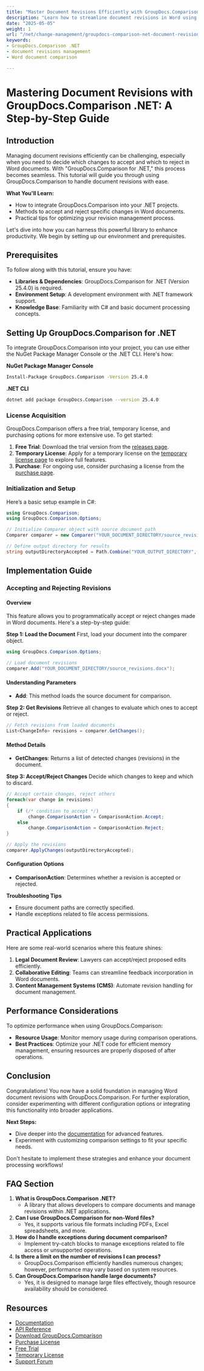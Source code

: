 ```yaml
---
title: "Master Document Revisions Efficiently with GroupDocs.Comparison .NET&#58; A Comprehensive Guide"
description: "Learn how to streamline document revisions in Word using GroupDocs.Comparison for .NET. Discover methods to accept or reject changes effortlessly."
date: "2025-05-05"
weight: 1
url: "/net/change-management/groupdocs-comparison-net-document-revisions-guide/"
keywords:
- GroupDocs.Comparison .NET
- document revisions management
- Word document comparison

---
```



# Mastering Document Revisions with GroupDocs.Comparison .NET: A Step-by-Step Guide

## Introduction
Managing document revisions efficiently can be challenging, especially when you need to decide which changes to accept and which to reject in Word documents. With "GroupDocs.Comparison for .NET," this process becomes seamless. This tutorial will guide you through using GroupDocs.Comparison to handle document revisions with ease.

**What You'll Learn:**
- How to integrate GroupDocs.Comparison into your .NET projects.
- Methods to accept and reject specific changes in Word documents.
- Practical tips for optimizing your revision management process.

Let's dive into how you can harness this powerful library to enhance productivity. We begin by setting up our environment and prerequisites.

## Prerequisites
To follow along with this tutorial, ensure you have:
- **Libraries & Dependencies**: GroupDocs.Comparison for .NET (Version 25.4.0) is required.
- **Environment Setup**: A development environment with .NET framework support.
- **Knowledge Base**: Familiarity with C# and basic document processing concepts.

## Setting Up GroupDocs.Comparison for .NET
To integrate GroupDocs.Comparison into your project, you can use either the NuGet Package Manager Console or the .NET CLI. Here's how:

**NuGet Package Manager Console**
```bash
Install-Package GroupDocs.Comparison -Version 25.4.0
```

**.NET CLI**
```bash
dotnet add package GroupDocs.Comparison --version 25.4.0
```

### License Acquisition
GroupDocs.Comparison offers a free trial, temporary license, and purchasing options for more extensive use. To get started:
1. **Free Trial**: Download the trial version from the [releases page](https://releases.groupdocs.com/comparison/net/).
2. **Temporary License**: Apply for a temporary license on the [temporary license page](https://purchase.groupdocs.com/temporary-license/) to explore full features.
3. **Purchase**: For ongoing use, consider purchasing a license from the [purchase page](https://purchase.groupdocs.com/buy).

### Initialization and Setup
Here’s a basic setup example in C#:
```csharp
using GroupDocs.Comparison;
using GroupDocs.Comparison.Options;

// Initialize Comparer object with source document path
Comparer comparer = new Comparer("YOUR_DOCUMENT_DIRECTORY/source_revisions.docx");

// Define output directory for results
string outputDirectoryAccepted = Path.Combine("YOUR_OUTPUT_DIRECTORY", "accepted_changes.docx");
```

## Implementation Guide
### Accepting and Rejecting Revisions
#### Overview
This feature allows you to programmatically accept or reject changes made in Word documents. Here's a step-by-step guide:

**Step 1: Load the Document**
First, load your document into the comparer object.
```csharp
using GroupDocs.Comparison.Options;

// Load document revisions
comparer.Add("YOUR_DOCUMENT_DIRECTORY/source_revisions.docx");
```

#### Understanding Parameters
- **Add**: This method loads the source document for comparison.

**Step 2: Get Revisions**
Retrieve all changes to evaluate which ones to accept or reject.
```csharp
// Fetch revisions from loaded documents
List<ChangeInfo> revisions = comparer.GetChanges();
```

#### Method Details
- **GetChanges**: Returns a list of detected changes (revisions) in the document.

**Step 3: Accept/Reject Changes**
Decide which changes to keep and which to discard.
```csharp
// Accept certain changes, reject others
foreach(var change in revisions)
{
    if (/* condition to accept */)
        change.ComparisonAction = ComparisonAction.Accept;
    else
        change.ComparisonAction = ComparisonAction.Reject;
}

// Apply the revisions
comparer.ApplyChanges(outputDirectoryAccepted);
```

#### Configuration Options
- **ComparisonAction**: Determines whether a revision is accepted or rejected.

**Troubleshooting Tips**
- Ensure document paths are correctly specified.
- Handle exceptions related to file access permissions.

## Practical Applications
Here are some real-world scenarios where this feature shines:
1. **Legal Document Review**: Lawyers can accept/reject proposed edits efficiently.
2. **Collaborative Editing**: Teams can streamline feedback incorporation in Word documents.
3. **Content Management Systems (CMS)**: Automate revision handling for document management.

## Performance Considerations
To optimize performance when using GroupDocs.Comparison:
- **Resource Usage**: Monitor memory usage during comparison operations.
- **Best Practices**: Optimize your .NET code for efficient memory management, ensuring resources are properly disposed of after operations.

## Conclusion
Congratulations! You now have a solid foundation in managing Word document revisions with GroupDocs.Comparison. For further exploration, consider experimenting with different configuration options or integrating this functionality into broader applications.

**Next Steps:**
- Dive deeper into the [documentation](https://docs.groupdocs.com/comparison/net/) for advanced features.
- Experiment with customizing comparison settings to fit your specific needs.

Don't hesitate to implement these strategies and enhance your document processing workflows!

## FAQ Section
1. **What is GroupDocs.Comparison .NET?**
   - A library that allows developers to compare documents and manage revisions within .NET applications.
2. **Can I use GroupDocs.Comparison for non-Word files?**
   - Yes, it supports various file formats including PDFs, Excel spreadsheets, and more.
3. **How do I handle exceptions during document comparison?**
   - Implement try-catch blocks to manage exceptions related to file access or unsupported operations.
4. **Is there a limit on the number of revisions I can process?**
   - GroupDocs.Comparison efficiently handles numerous changes; however, performance may vary based on system resources.
5. **Can GroupDocs.Comparison handle large documents?**
   - Yes, it is designed to manage large files effectively, though resource availability should be considered.

## Resources
- [Documentation](https://docs.groupdocs.com/comparison/net/)
- [API Reference](https://reference.groupdocs.com/comparison/net/)
- [Download GroupDocs.Comparison](https://releases.groupdocs.com/comparison/net/)
- [Purchase License](https://purchase.groupdocs.com/buy)
- [Free Trial](https://releases.groupdocs.com/comparison/net/)
- [Temporary License](https://purchase.groupdocs.com/temporary-license/)
- [Support Forum](https://forum.groupdocs.com/c/comparison/)
